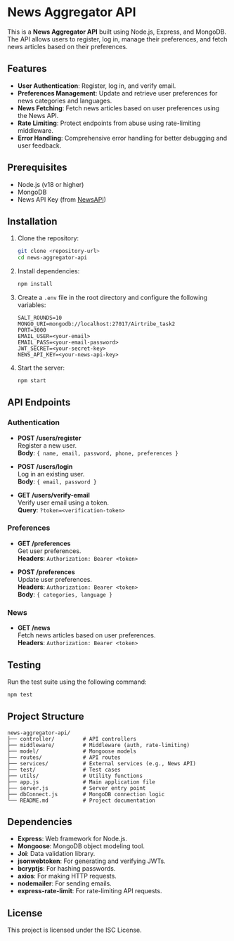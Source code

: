 # News Aggregator API

This is a **News Aggregator API** built using Node.js, Express, and MongoDB. The API allows users to register, log in, manage their preferences, and fetch news articles based on their preferences.

## Features

- **User Authentication**: Register, log in, and verify email.
- **Preferences Management**: Update and retrieve user preferences for news categories and languages.
- **News Fetching**: Fetch news articles based on user preferences using the News API.
- **Rate Limiting**: Protect endpoints from abuse using rate-limiting middleware.
- **Error Handling**: Comprehensive error handling for better debugging and user feedback.

## Prerequisites

- Node.js (v18 or higher)
- MongoDB
- News API Key (from [NewsAPI](https://newsapi.org/))

## Installation

1. Clone the repository:
   ```bash
   git clone <repository-url>
   cd news-aggregator-api
   ```

2. Install dependencies:
   ```bash
   npm install
   ```

3. Create a `.env` file in the root directory and configure the following variables:
   ```properties
   SALT_ROUNDS=10
   MONGO_URI=mongodb://localhost:27017/Airtribe_task2
   PORT=3000
   EMAIL_USER=<your-email>
   EMAIL_PASS=<your-email-password>
   JWT_SECRET=<your-secret-key>
   NEWS_API_KEY=<your-news-api-key>
   ```

4. Start the server:
   ```bash
   npm start
   ```

## API Endpoints

### Authentication

- **POST /users/register**  
  Register a new user.  
  **Body**: `{ name, email, password, phone, preferences }`

- **POST /users/login**  
  Log in an existing user.  
  **Body**: `{ email, password }`

- **GET /users/verify-email**  
  Verify user email using a token.  
  **Query**: `?token=<verification-token>`

### Preferences

- **GET /preferences**  
  Get user preferences.  
  **Headers**: `Authorization: Bearer <token>`

- **POST /preferences**  
  Update user preferences.  
  **Headers**: `Authorization: Bearer <token>`  
  **Body**: `{ categories, language }`

### News

- **GET /news**  
  Fetch news articles based on user preferences.  
  **Headers**: `Authorization: Bearer <token>`

## Testing

Run the test suite using the following command:
```bash
npm test
```

## Project Structure

```
news-aggregator-api/
├── controller/         # API controllers
├── middleware/         # Middleware (auth, rate-limiting)
├── model/              # Mongoose models
├── routes/             # API routes
├── services/           # External services (e.g., News API)
├── test/               # Test cases
├── utils/              # Utility functions
├── app.js              # Main application file
├── server.js           # Server entry point
├── dbConnect.js        # MongoDB connection logic
└── README.md           # Project documentation
```

## Dependencies

- **Express**: Web framework for Node.js.
- **Mongoose**: MongoDB object modeling tool.
- **Joi**: Data validation library.
- **jsonwebtoken**: For generating and verifying JWTs.
- **bcryptjs**: For hashing passwords.
- **axios**: For making HTTP requests.
- **nodemailer**: For sending emails.
- **express-rate-limit**: For rate-limiting API requests.

## License

This project is licensed under the ISC License.